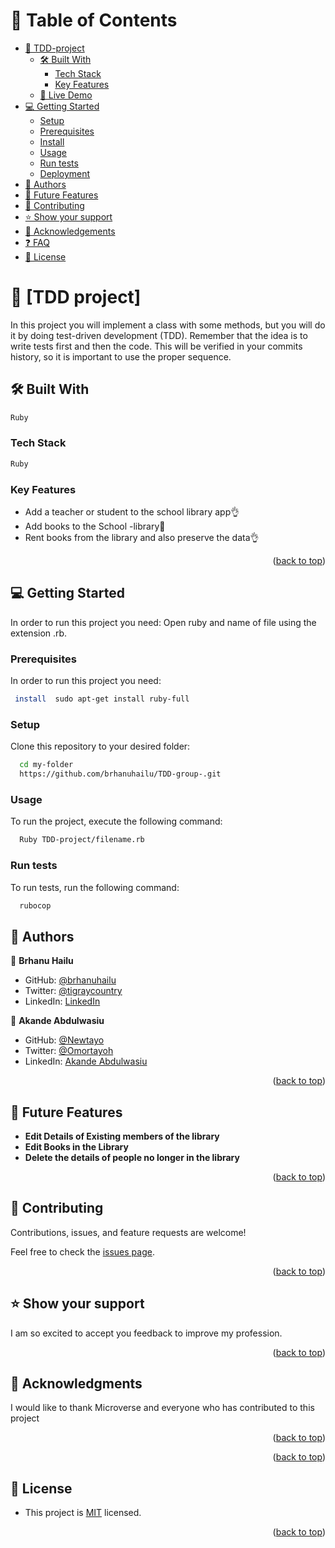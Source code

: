 
# 📗 Table of Contents

- [📖 TDD-project](#about-project)
  - [🛠 Built With](#built-with)
    - [Tech Stack](#tech-stack)
    - [Key Features](#key-features)
  - [🚀 Live Demo](#live-demo)
- [💻 Getting Started](#getting-started)
  - [Setup](#setup)
  - [Prerequisites](#prerequisites)
  - [Install](#install)
  - [Usage](#usage)
  - [Run tests](#run-tests)
  - [Deployment](#triangular_flag_on_post-deployment)
- [👥 Authors](#authors)
- [🔭 Future Features](#future-features)
- [🤝 Contributing](#contributing)
- [⭐️ Show your support](#support)
- [🙏 Acknowledgements](#acknowledgements)
- [❓ FAQ](#faq)
- [📝 License](#license)


# 📖 [TDD project] <a name="about-project"></a>
In this project you will implement a class with some methods, but you will do it by doing test-driven development (TDD). Remember that the idea is to write tests first and then the code. This will be verified in your commits history, so it is important to use the proper sequence.

## 🛠 Built With <a name="built-with"></a>
```sh 
Ruby
```

### Tech Stack <a name="tech-stack"></a>
``` sh
Ruby
```

<!-- Features -->

### Key Features <a name="key-features"></a>


- Add a teacher or student to the school library app👌
- Add books to the School -library💯
- Rent books from the library and also preserve the data👌

<p align="right">(<a href="#readme-top">back to top</a>)</p>


## 💻 Getting Started <a name="getting-started"></a>

In order to run this project you need: Open ruby and name of file using the extension .rb.


### Prerequisites

In order to run this project you need:


```sh
 install  sudo apt-get install ruby-full 
```

### Setup

Clone this repository to your desired folder:


```sh
  cd my-folder
  https://github.com/brhanuhailu/TDD-group-.git
```


### Usage

To run the project, execute the following command:


```sh
  Ruby TDD-project/filename.rb
```


### Run tests

To run tests, run the following command:
```sh
  rubocop
```



## 👥 Authors <a name="authors"></a>

👤 **Brhanu Hailu**

- GitHub: [@brhanuhailu](https://github.com/brhanuhailu)
- Twitter: [@tigraycountry](https://twitter.com/TigrayCountry)
- LinkedIn: [LinkedIn](https://www.linkedin.com/in/brhanu-hailu-85578a246/)

👤 **Akande Abdulwasiu**

- GitHub: [@Newtayo](https://github.com/Newtayo)
- Twitter: [@Omortayoh](https://twitter.com/Omortayoh)
- LinkedIn: [Akande Abdulwasiu](https://linkedin.com/in/AkandeAbdulwasiu)


<p align="right">(<a href="#readme-top">back to top</a>)</p>


## 🔭 Future Features <a name="future-features"></a>

- **Edit Details of Existing members of the library**
- **Edit Books in the Library**
- **Delete the details of people no longer in the library**

<p align="right">(<a href="#readme-top">back to top</a>)</p>

<!-- CONTRIBUTING -->

## 🤝 Contributing <a name="contributing"></a>

Contributions, issues, and feature requests are welcome!

Feel free to check the [issues page](https://github.com/brhanuhailu/TDD-group-/issues).

<p align="right">(<a href="#readme-top">back to top</a>)</p>

<!-- SUPPORT -->

## ⭐️ Show your support <a name="support"></a>

 I am  so excited to accept you feedback to improve my profession.

<p align="right">(<a href="#readme-top">back to top</a>)</p>



## 🙏 Acknowledgments <a name="acknowledgements"></a>

I would like to thank Microverse and everyone who has contributed to this project

<p align="right">(<a href="#readme-top">back to top</a>)</p>



<p align="right">(<a href="#readme-top">back to top</a>)</p>



## 📝 License <a name="license"></a>

- This project is [MIT](https://github.com/brhanuhailu/TDD-group-/blob/dev/LICENSE) licensed.


<p align="right">(<a href="#readme-top">back to top</a>)</p>